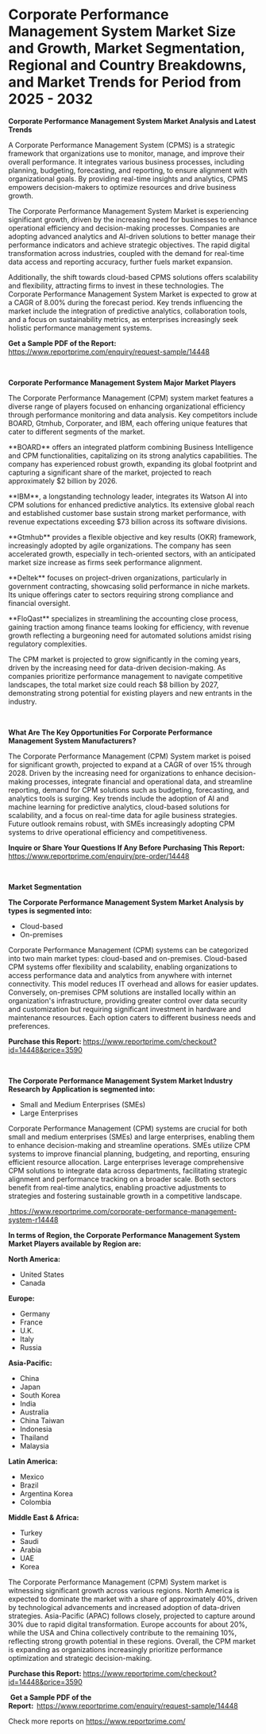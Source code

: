 <p><h1>Corporate Performance Management System Market Size and Growth, Market Segmentation, Regional and Country Breakdowns, and Market Trends for Period from 2025 -  2032</h1></p><p><strong>Corporate Performance Management System Market Analysis and Latest Trends</strong></p>
<p><p>A Corporate Performance Management System (CPMS) is a strategic framework that organizations use to monitor, manage, and improve their overall performance. It integrates various business processes, including planning, budgeting, forecasting, and reporting, to ensure alignment with organizational goals. By providing real-time insights and analytics, CPMS empowers decision-makers to optimize resources and drive business growth.</p><p>The Corporate Performance Management System Market is experiencing significant growth, driven by the increasing need for businesses to enhance operational efficiency and decision-making processes. Companies are adopting advanced analytics and AI-driven solutions to better manage their performance indicators and achieve strategic objectives. The rapid digital transformation across industries, coupled with the demand for real-time data access and reporting accuracy, further fuels market expansion. </p><p>Additionally, the shift towards cloud-based CPMS solutions offers scalability and flexibility, attracting firms to invest in these technologies. The Corporate Performance Management System Market is expected to grow at a CAGR of 8.00% during the forecast period. Key trends influencing the market include the integration of predictive analytics, collaboration tools, and a focus on sustainability metrics, as enterprises increasingly seek holistic performance management systems.</p></p>
<p><strong>Get a Sample PDF of the Report:&nbsp;</strong> <a href="https://www.reportprime.com/enquiry/request-sample/14448?utm_campaign=3326&utm_medium=2&utm_source=Github&utm_content=ia&utm_term=20032025&utm_id=corporate-performance-management-system">https://www.reportprime.com/enquiry/request-sample/14448</a></p>
<p>&nbsp;</p>
<p><strong>Corporate Performance Management System Major Market Players</strong></p>
<p><p>The Corporate Performance Management (CPM) system market features a diverse range of players focused on enhancing organizational efficiency through performance monitoring and data analysis. Key competitors include BOARD, Gtmhub, Corporater, and IBM, each offering unique features that cater to different segments of the market.</p><p>**BOARD** offers an integrated platform combining Business Intelligence and CPM functionalities, capitalizing on its strong analytics capabilities. The company has experienced robust growth, expanding its global footprint and capturing a significant share of the market, projected to reach approximately $2 billion by 2026.</p><p>**IBM**, a longstanding technology leader, integrates its Watson AI into CPM solutions for enhanced predictive analytics. Its extensive global reach and established customer base sustain strong market performance, with revenue expectations exceeding $73 billion across its software divisions.</p><p>**Gtmhub** provides a flexible objective and key results (OKR) framework, increasingly adopted by agile organizations. The company has seen accelerated growth, especially in tech-oriented sectors, with an anticipated market size increase as firms seek performance alignment.</p><p>**Deltek** focuses on project-driven organizations, particularly in government contracting, showcasing solid performance in niche markets. Its unique offerings cater to sectors requiring strong compliance and financial oversight.</p><p>**FloQast** specializes in streamlining the accounting close process, gaining traction among finance teams looking for efficiency, with revenue growth reflecting a burgeoning need for automated solutions amidst rising regulatory complexities.</p><p>The CPM market is projected to grow significantly in the coming years, driven by the increasing need for data-driven decision-making. As companies prioritize performance management to navigate competitive landscapes, the total market size could reach $8 billion by 2027, demonstrating strong potential for existing players and new entrants in the industry.</p></p>
<p>&nbsp;</p>
<p><strong>What Are The Key Opportunities For Corporate Performance Management System Manufacturers?</strong></p>
<p><p>The Corporate Performance Management (CPM) System market is poised for significant growth, projected to expand at a CAGR of over 15% through 2028. Driven by the increasing need for organizations to enhance decision-making processes, integrate financial and operational data, and streamline reporting, demand for CPM solutions such as budgeting, forecasting, and analytics tools is surging. Key trends include the adoption of AI and machine learning for predictive analytics, cloud-based solutions for scalability, and a focus on real-time data for agile business strategies. Future outlook remains robust, with SMEs increasingly adopting CPM systems to drive operational efficiency and competitiveness.</p></p>
<p><strong>Inquire or Share Your Questions If Any Before Purchasing This Report:</strong> <a href="https://www.reportprime.com/enquiry/pre-order/14448?utm_campaign=3326&utm_medium=2&utm_source=Github&utm_content=ia&utm_term=20032025&utm_id=corporate-performance-management-system">https://www.reportprime.com/enquiry/pre-order/14448</a></p>
<p>&nbsp;</p>
<p><strong>Market Segmentation</strong></p>
<p><strong>The Corporate Performance Management System Market Analysis by types is segmented into:</strong></p>
<p><ul><li>Cloud-based</li><li>On-premises</li></ul></p>
<p><p>Corporate Performance Management (CPM) systems can be categorized into two main market types: cloud-based and on-premises. Cloud-based CPM systems offer flexibility and scalability, enabling organizations to access performance data and analytics from anywhere with internet connectivity. This model reduces IT overhead and allows for easier updates. Conversely, on-premises CPM solutions are installed locally within an organization's infrastructure, providing greater control over data security and customization but requiring significant investment in hardware and maintenance resources. Each option caters to different business needs and preferences.</p></p>
<p><strong>Purchase this Report:&nbsp;</strong><a href="https://www.reportprime.com/checkout?id=14448&price=3590&utm_campaign=3326&utm_medium=2&utm_source=Github&utm_content=ia&utm_term=20032025&utm_id=corporate-performance-management-system">https://www.reportprime.com/checkout?id=14448&price=3590</a></p>
<p>&nbsp;</p>
<p><strong>The Corporate Performance Management System Market Industry Research by Application is segmented into:</strong></p>
<p><ul><li>Small and Medium Enterprises (SMEs)</li><li>Large Enterprises</li></ul></p>
<p><p>Corporate Performance Management (CPM) systems are crucial for both small and medium enterprises (SMEs) and large enterprises, enabling them to enhance decision-making and streamline operations. SMEs utilize CPM systems to improve financial planning, budgeting, and reporting, ensuring efficient resource allocation. Large enterprises leverage comprehensive CPM solutions to integrate data across departments, facilitating strategic alignment and performance tracking on a broader scale. Both sectors benefit from real-time analytics, enabling proactive adjustments to strategies and fostering sustainable growth in a competitive landscape.</p></p>
<p><a href="https://www.reportprime.com/corporate-performance-management-system-r14448?utm_campaign=3326&utm_medium=2&utm_source=Github&utm_content=ia&utm_term=20032025&utm_id=corporate-performance-management-system">&nbsp;https://www.reportprime.com/corporate-performance-management-system-r14448</a></p>
<p><strong>In terms of Region, the Corporate Performance Management System Market Players available by Region are:</strong></p>
<p>
    <p> <strong> North America: </strong>
        <ul>
            <li>United States</li>
            <li>Canada</li>
        </ul>
        </p> 
    <p> <strong> Europe: </strong>
        <ul>
            <li>Germany</li>
            <li>France</li>
            <li>U.K.</li>
            <li>Italy</li>
            <li>Russia</li>
        </ul>
        </p> 
    <p> <strong> Asia-Pacific: </strong>
        <ul>
            <li>China</li>
            <li>Japan</li>
            <li>South Korea</li>
            <li>India</li>
            <li>Australia</li>
            <li>China Taiwan</li>
            <li>Indonesia</li>
            <li>Thailand</li>
            <li>Malaysia</li>
        </ul>
        </p> 
    <p> <strong> Latin America: </strong>
        <ul>
            <li>Mexico</li>
            <li>Brazil</li>
            <li>Argentina Korea</li>
            <li>Colombia</li>
        </ul>
        </p> 
    <p> <strong> Middle East & Africa: </strong>
        <ul>
            <li>Turkey</li>
            <li>Saudi</li>
            <li>Arabia</li>
            <li>UAE</li>
            <li>Korea</li>
        </ul>
    </p>
    </p>
<p><p>The Corporate Performance Management (CPM) System market is witnessing significant growth across various regions. North America is expected to dominate the market with a share of approximately 40%, driven by technological advancements and increased adoption of data-driven strategies. Asia-Pacific (APAC) follows closely, projected to capture around 30% due to rapid digital transformation. Europe accounts for about 20%, while the USA and China collectively contribute to the remaining 10%, reflecting strong growth potential in these regions. Overall, the CPM market is expanding as organizations increasingly prioritize performance optimization and strategic decision-making.</p></p>
<p><strong>Purchase this Report: </strong><a href="https://www.reportprime.com/checkout?id=14448&price=3590&utm_campaign=3326&utm_medium=2&utm_source=Github&utm_content=ia&utm_term=20032025&utm_id=corporate-performance-management-system">https://www.reportprime.com/checkout?id=14448&price=3590</a></p>
<p>&nbsp;<strong>Get a Sample PDF of the Report:&nbsp;&nbsp;</strong><a href="https://www.reportprime.com/enquiry/request-sample/14448?utm_campaign=3326&utm_medium=2&utm_source=Github&utm_content=ia&utm_term=20032025&utm_id=corporate-performance-management-system">https://www.reportprime.com/enquiry/request-sample/14448</a></p>
<p><strong></strong></p>
<p>Check more reports on <a href="https://www.reportprime.com/?utm_campaign=3326&utm_medium=2&utm_source=Github&utm_content=ia&utm_term=20032025&utm_id=corporate-performance-management-system">https://www.reportprime.com/</a></p>
